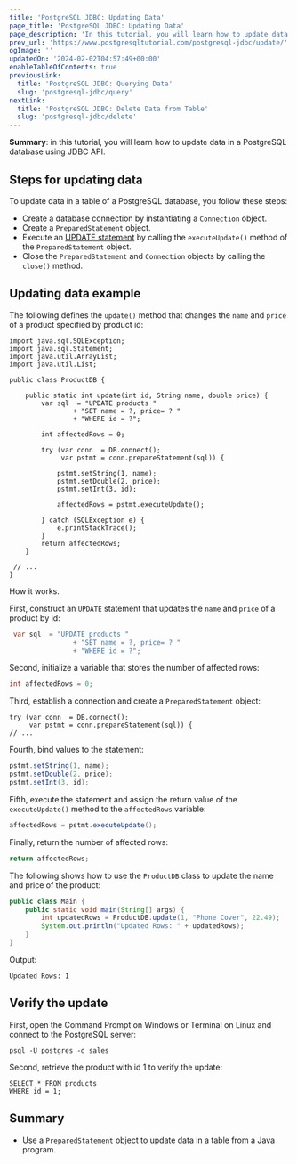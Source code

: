```yaml
---
title: 'PostgreSQL JDBC: Updating Data'
page_title: 'PostgreSQL JDBC: Updating Data'
page_description: 'In this tutorial, you will learn how to update data in a PostgreSQL database using JDBC API.'
prev_url: 'https://www.postgresqltutorial.com/postgresql-jdbc/update/'
ogImage: ''
updatedOn: '2024-02-02T04:57:49+00:00'
enableTableOfContents: true
previousLink:
  title: 'PostgreSQL JDBC: Querying Data'
  slug: 'postgresql-jdbc/query'
nextLink:
  title: 'PostgreSQL JDBC: Delete Data from Table'
  slug: 'postgresql-jdbc/delete'
---
```


**Summary**: in this tutorial, you will learn how to update data in a PostgreSQL database using JDBC API.

## Steps for updating data

To update data in a table of a PostgreSQL database, you follow these steps:

- Create a database connection by instantiating a `Connection` object.
- Create a `PreparedStatement` object.
- Execute an [UPDATE statement](../postgresql-tutorial/postgresql-update) by calling the `executeUpdate()` method of the `PreparedStatement` object.
- Close the `PreparedStatement` and `Connection` objects by calling the `close()` method.

## Updating data example

The following defines the `update()` method that changes the `name` and `price` of a product specified by product id:

```javasql
import java.sql.SQLException;
import java.sql.Statement;
import java.util.ArrayList;
import java.util.List;

public class ProductDB {

    public static int update(int id, String name, double price) {
        var sql  = "UPDATE products "
                + "SET name = ?, price= ? "
                + "WHERE id = ?";

        int affectedRows = 0;

        try (var conn  = DB.connect();
             var pstmt = conn.prepareStatement(sql)) {

            pstmt.setString(1, name);
            pstmt.setDouble(2, price);
            pstmt.setInt(3, id);

            affectedRows = pstmt.executeUpdate();

        } catch (SQLException e) {
            e.printStackTrace();
        }
        return affectedRows;
    }

 // ...
}
```

How it works.

First, construct an `UPDATE` statement that updates the `name` and `price` of a product by id:

```java
 var sql  = "UPDATE products "
                + "SET name = ?, price= ? "
                + "WHERE id = ?";
```

Second, initialize a variable that stores the number of affected rows:

```java
int affectedRows = 0;
```

Third, establish a connection and create a `PreparedStatement` object:

```
try (var conn  = DB.connect();
     var pstmt = conn.prepareStatement(sql)) {
// ...
```

Fourth, bind values to the statement:

```java
pstmt.setString(1, name);
pstmt.setDouble(2, price);
pstmt.setInt(3, id);
```

Fifth, execute the statement and assign the return value of the `executeUpdate()` method to the `affectedRows` variable:

```java
affectedRows = pstmt.executeUpdate();
```

Finally, return the number of affected rows:

```java
return affectedRows;
```

The following shows how to use the `ProductDB` class to update the name and price of the product:

```java
public class Main {
    public static void main(String[] args) {
        int updatedRows = ProductDB.update(1, "Phone Cover", 22.49);
        System.out.println("Updated Rows: " + updatedRows);
    }
}
```

Output:

```plaintext
Updated Rows: 1
```

## Verify the update

First, open the Command Prompt on Windows or Terminal on Linux and connect to the PostgreSQL server:

```plaintext
psql -U postgres -d sales
```

Second, retrieve the product with id 1 to verify the update:

```
SELECT * FROM products
WHERE id = 1;
```

## Summary

- Use a `PreparedStatement` object to update data in a table from a Java program.
